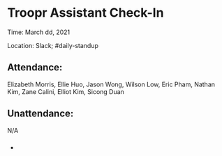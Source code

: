 # Troopr Assistant Check-In
Time: March dd, 2021

Location: Slack; #daily-standup

## Attendance:
Elizabeth Morris, Ellie Huo, Jason Wong, Wilson Low, Eric Pham, Nathan Kim, Zane Calini, Elliot Kim, Sicong Duan

## Unattendance:
N/A

###
>
-
